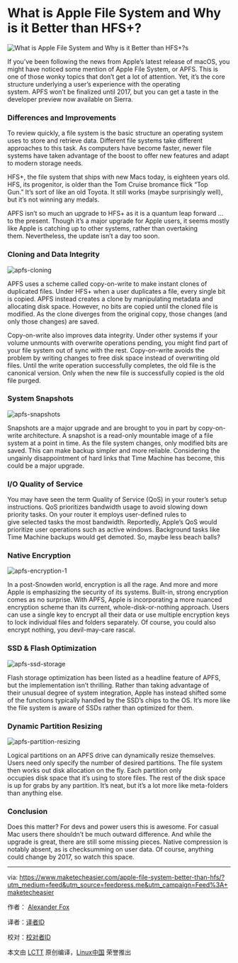 # What is Apple File System and Why is it Better than HFS+?

![](https://maketecheasier-2d0f.kxcdn.com/assets/uploads/2016/09/apple-file-system-hero-icon.jpg "What is Apple File System and Why is it Better than HFS+?s")

If you’ve been following the news from Apple’s latest release of macOS, you might have noticed some mention of Apple File System, or APFS. This is one of those wonky topics that don’t get a lot of attention. Yet, it’s the core structure underlying a user’s experience with the operating system. APFS won’t be finalized until 2017, but you can get a taste in the developer preview now available on Sierra.

### Differences and Improvements

To review quickly, a file system is the basic structure an operating system uses to store and retrieve data. Different file systems take different approaches to this task. As computers have become faster, newer file systems have taken advantage of the boost to offer new features and adapt to modern storage needs.

HFS+, the file system that ships with new Macs today, is eighteen years old. HFS, its progenitor, is older than the Tom Cruise bromance flick “Top Gun.” It’s sort of like an old Toyota. It still works (maybe surprisingly well), but it’s not winning any medals.

APFS isn’t so much an upgrade to HFS+ as it is a quantum leap forward … to the present. Though it’s a major upgrade for Apple users, it seems mostly like Apple is catching up to other systems, rather than overtaking them. Nevertheless, the update isn’t a day too soon.

### Cloning and Data Integrity

![apfs-cloning](https://maketecheasier-2d0f.kxcdn.com/assets/uploads/2016/10/apfs-cloning.png "apfs-cloning")

APFS uses a scheme called copy-on-write to make instant clones of duplicated files. Under HFS+ when a user duplicates a file, every single bit is copied. APFS instead creates a clone by manipulating metadata and allocating disk space. However, no bits are copied until the cloned file is modified. As the clone diverges from the original copy, those changes (and only those changes) are saved.

Copy-on-write also improves data integrity. Under other systems if your volume unmounts with overwrite operations pending, you might find part of your file system out of sync with the rest. Copy-on-write avoids the problem by writing changes to free disk space instead of overwriting old files. Until the write operation successfully completes, the old file is the canonical version. Only when the new file is successfully copied is the old file purged.

### System Snapshots

![apfs-snapshots](https://maketecheasier-2d0f.kxcdn.com/assets/uploads/2016/10/apfs-snapshots.png "apfs-snapshots")

Snapshots are a major upgrade and are brought to you in part by copy-on-write architecture. A snapshot is a read-only mountable image of a file system at a point in time. As the file system changes, only modified bits are saved. This can make backup simpler and more reliable. Considering the ungainly disappointment of hard links that Time Machine has become, this could be a major upgrade.

### I/O Quality of Service

You may have seen the term Quality of Service (QoS) in your router’s setup instructions. QoS prioritizes bandwidth usage to avoid slowing down priority tasks. On your router it employs user-defined rules to give selected tasks the most bandwidth. Reportedly, Apple’s QoS would prioritize user operations such as active windows. Background tasks like Time Machine backups would get demoted. So, maybe less beach balls?

### Native Encryption

![apfs-encryption-1](https://maketecheasier-2d0f.kxcdn.com/assets/uploads/2016/10/apfs-encryption-1.jpg "apfs-encryption-1")

In a post-Snowden world, encryption is all the rage. And more and more Apple is emphasizing the security of its systems. Built-in, strong encryption comes as no surprise. With APFS, Apple is incorporating a more nuanced encryption scheme than its current, whole-disk-or-nothing approach. Users can use a single key to encrypt all their data or use multiple encryption keys to lock individual files and folders separately. Of course, you could also encrypt nothing, you devil-may-care rascal.

### SSD & Flash Optimization

![apfs-ssd-storage](https://maketecheasier-2d0f.kxcdn.com/assets/uploads/2016/10/apfs-ssd-storage.jpg "apfs-ssd-storage")

Flash storage optimization has been listed as a headline feature of APFS, but the implementation isn’t thrilling. Rather than taking advantage of their unusual degree of system integration, Apple has instead shifted some of the functions typically handled by the SSD’s chips to the OS. It’s more like the file system is aware of SSDs rather than optimized for them.

### Dynamic Partition Resizing

![apfs-partition-resizing](https://maketecheasier-2d0f.kxcdn.com/assets/uploads/2016/10/apfs-partition-resizing.jpg "apfs-partition-resizing")

Logical partitions on an APFS drive can dynamically resize themselves. Users need only specify the number of desired partitions. The file system then works out disk allocation on the fly. Each partition only occupies disk space that it’s using to store files. The rest of the disk space is up for grabs by any partition. It’s neat, but it’s a lot more like meta-folders than anything else.

### Conclusion

Does this matter? For devs and power users this is awesome. For casual Mac users there shouldn’t be much outward difference. And while the upgrade is great, there are still some missing pieces. Native compression is notably absent, as is checksumming on user data. Of course, anything could change by 2017, so watch this space.

--------------------------------------------------------------------------------

via: https://www.maketecheasier.com/apple-file-system-better-than-hfs/?utm_medium=feed&utm_source=feedpress.me&utm_campaign=Feed%3A+maketecheasier

作者： [Alexander Fox][a]

译者：[译者ID](https://github.com/译者ID)

校对：[校对者ID](https://github.com/校对者ID)

本文由 [LCTT](https://github.com/LCTT/TranslateProject) 原创编译，[Linux中国](https://linux.cn/) 荣誉推出

[a]:https://www.maketecheasier.com/author/alexfox-2-2-2/
[1]:https://www.maketecheasier.com/apple-file-system-better-than-hfs/#respond
[3]:https://www.maketecheasier.com/schedule-windows-empty-recycle-bin/
[4]:https://www.maketecheasier.com/manage-automatic-wordpress-updates/
[5]:mailto:?subject=What%20is%20Apple%20File%20System%20and%20Why%20is%20it%20Better%20than%20HFS+?&body=https%3A%2F%2Fwww.maketecheasier.com%2Fapple-file-system-better-than-hfs%2F
[6]:http://twitter.com/share?url=https%3A%2F%2Fwww.maketecheasier.com%2Fapple-file-system-better-than-hfs%2F&text=What+is+Apple+File+System+and+Why+is+it+Better+than+HFS%2B%3F
[7]:http://www.facebook.com/sharer.php?u=https%3A%2F%2Fwww.maketecheasier.com%2Fapple-file-system-better-than-hfs%2F
[8]:https://www.maketecheasier.com/category/mac-tips/
